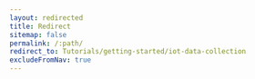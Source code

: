 ```yaml
---
layout: redirected
title: Redirect
sitemap: false
permalink: /:path/
redirect_to: Tutorials/getting-started/iot-data-collection
excludeFromNav: true
---
```

